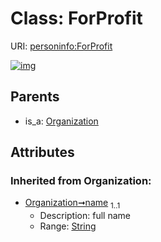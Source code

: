 
# Class: ForProfit




URI: [personinfo:ForProfit](https://w3id.org/linkml/examples/personinfo/ForProfit)


[![img](https://yuml.me/diagram/nofunky;dir:TB/class/[Organization],[Organization]^-[ForProfit&#124;name(i):string])](https://yuml.me/diagram/nofunky;dir:TB/class/[Organization],[Organization]^-[ForProfit&#124;name(i):string])

## Parents

 *  is_a: [Organization](Organization.md)

## Attributes


### Inherited from Organization:

 * [Organization➞name](Organization_name.md)  <sub>1..1</sub>
     * Description: full name
     * Range: [String](types/String.md)
